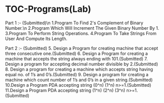 # TOC-Programs(Lab)
Part 1 :- (Submitted)\n
1.Program To Find 2's Complement of Binary Number.\n
2.Program Which Will Increment The Given Binary Number By 1.
3.Program To Perform String Operations.
4.Program To Take Strings From User And Compute Its Length.

Part 2 :- (Submitted)
5. Design a Program for creating machine that accept three consecutive one.(Submitted)
6. Design a Program for creating a machine that accepts the string always ending with 101.(Submitted) 
7. Design a program for accepting decimal number divisible by 2.(Submitted)  
8. Design a program for creating a machine which accepts string having equal no. of 1’s and 0’s.(Submitted) 
9. Design a program for creating a machine which count number of 1’s and 0’s in a given string.(Submitted) 
10.Design a Program PDA accepting string (0^n) (1^n) n>=1.(Submitted) 
11.Design a Program PDA accepting string (1^n) (2^n) (3^n) n>=1.(Submitted) 

